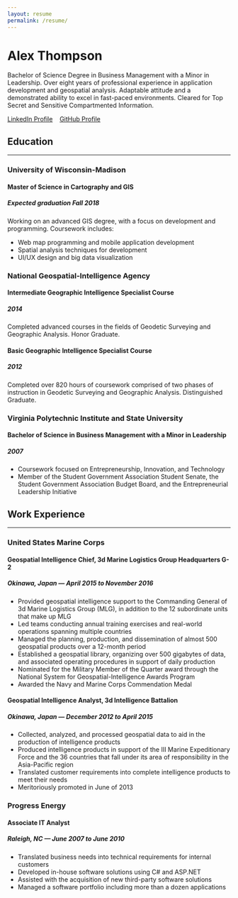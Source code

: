 ```yaml
---
layout: resume
permalink: /resume/
---
```


# Alex Thompson
Bachelor of Science Degree in Business Management with a Minor in Leadership. Over eight years of professional experience in application development and geospatial analysis. Adaptable attitude and a demonstrated ability to excel in fast-paced environments. Cleared for Top Secret and Sensitive Compartmented Information.

[LinkedIn Profile](https://www.linkedin.com/in/alexthompson/) &nbsp;&nbsp;
[GitHub Profile](https://github.com/loopeverything)

## Education
---
### University of Wisconsin-Madison
#### Master of Science in Cartography and GIS
##### Expected graduation Fall 2018
Working on an advanced GIS degree, with a focus on development and programming. Coursework includes:
* Web map programming and mobile application development
* Spatial analysis techniques for development
* UI/UX design and big data visualization

### National Geospatial-Intelligence Agency
#### Intermediate Geographic Intelligence Specialist Course
##### 2014
Completed advanced courses in the fields of Geodetic Surveying and Geographic Analysis. Honor Graduate.

#### Basic Geographic Intelligence Specialist Course
##### 2012
Completed over 820 hours of coursework comprised of two phases of instruction in Geodetic Surveying and Geographic Analysis. Distinguished Graduate.

### Virginia Polytechnic Institute and State University
#### Bachelor of Science in Business Management with a Minor in Leadership
##### 2007
* Coursework focused on Entrepreneurship, Innovation, and Technology
* Member of the Student Government Association Student Senate, the Student Government Association Budget Board, and the Entrepreneurial Leadership Initiative

## Work Experience
---
### United States Marine Corps
#### Geospatial Intelligence Chief, 3d Marine Logistics Group Headquarters G-2
##### Okinawa, Japan — April 2015 to November 2016
* Provided geospatial intelligence support to the Commanding General of 3d Marine Logistics Group (MLG), in addition to the 12 subordinate units that make up MLG
* Led teams conducting annual training exercises and real-world operations spanning multiple countries
* Managed the planning, production, and dissemination of almost 500 geospatial products over a 12-month period
* Established a geospatial library, organizing over 500 gigabytes of data, and associated operating procedures in support of daily production
* Nominated for the Military Member of the Quarter award through the National System for Geospatial-Intelligence Awards Program
* Awarded the Navy and Marine Corps Commendation Medal

#### Geospatial Intelligence Analyst, 3d Intelligence Battalion
##### Okinawa, Japan — December 2012 to April 2015
* Collected, analyzed, and processed geospatial data to aid in the production of intelligence products
* Produced intelligence products in support of the III Marine Expeditionary Force and the 36 countries that fall under its area of responsibility in the Asia-Pacific region
* Translated customer requirements into complete intelligence products to meet their needs
* Meritoriously promoted in June of 2013

### Progress Energy
#### Associate IT Analyst
##### Raleigh, NC — June 2007 to June 2010
* Translated business needs into technical requirements for internal customers
* Developed in-house software solutions using C# and ASP.NET
* Assisted with the acquisition of new third-party software solutions
* Managed a software portfolio including more than a dozen applications